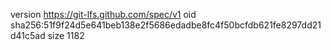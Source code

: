 version https://git-lfs.github.com/spec/v1
oid sha256:51f9f24d5e641beb138e2f5686edadbe8fc4f50bcfdb621fe8297dd21d41c5ad
size 1182
